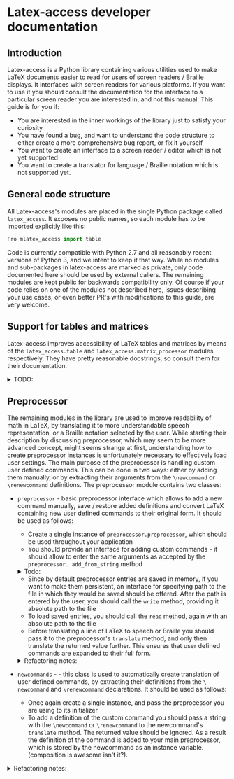 # Latex-access developer documentation

## Introduction
Latex-access is a Python library containing various utilities used to make LaTeX documents easier to read for users of screen readers / Braille displays.
It interfaces with screen readers for various platforms.
If you want to use it you should consult the documentation for the interface to a particular screen reader you are interested in, and not this manual.
This guide is for you if:

* You are interested in the inner workings of the library just to satisfy your curiosity
* You have found a bug, and want to understand the code structure to either create a more comprehensive bug report, or fix it yourself
* You want to create an interface to a screen reader / editor which is not yet supported
* You want to create a translator for language / Braille notation which is not supported yet.


## General code structure
All Latex-access's modules are placed in the single Python package called `latex_access`.
It exposes no public names, so each module has to be imported explicitly like this:

```python
Fro mlatex_access import table
```
Code is currently compatible with Python 2.7 and all reasonably recent versions of Python 3, and we intent to keep it that way.
While no modules and sub-packages in latex-access are marked as private, only code documented here should be used by external callers.
The remaining modules are kept public for backwards compatibility only.
Of course if your code relies on one of the modules not described here, issues describing your use cases, or even better PR's with modifications to this guide, are very welcome.

## Support for tables and matrices

Latex-access improves accessibility of LaTeX tables and matrices by means of the `latex_access.table` and `latex_access.matrix_processor` modules respectively.
They have pretty reasonable docstrings, so consult them for their documentation.
<details>
  <summary> TODO: </summary>
    describe them anyway to keep everything in one place.
</details>

## Preprocessor
The remaining modules in the library are used to improve readability of math in LaTeX, by translating it to more understandable speech representation, or a Braille notation selected by the user.
While starting their description by discussing preprocessor, which may seem to be more advanced concept, might seems strange at first, understanding how to create preprocessor instances is unfortunately necessary to effectively load user settings.
The main purpose of the preprocessor is handling custom user defined commands.
This can be done in two ways: either by adding them manually, or by extracting their arguments from the `\newcommand` or `\renewcommand` definitions.
The preprocessor module contains two classes:
* `preprocessor` - basic preprocessor interface which allows to add a new command manually, save / restore added definitions and convert LaTeX containing new user defined commands to their original form.
It should be used as follows:
    * Create a single instance of `preprocessor.preprocessor`, which should be used throughout your application
    * You should provide an interface for adding custom commands - it should allow to enter the same arguments as accepted by the `preprocessor. add_from_string` method
    <details>
      <summary> Todo: </summary>
        document them!
    </details>

    * Since by default preprocessor entries are saved in memory, if  you want to make them persistent, an interface for specifying path to the file in which they would be saved should be offered. After the path is entered by the user, you should call the `write` method, providing it absolute path to the file
    * To load saved entries, you should call the `read` method, again with an absolute path to the file
    * Before translating a line of LaTeX to speech or Braille you should pass it to the preprocessor's `translate` method, and only then translate the returned value further.
    This ensures that user defined commands are expanded to their full form.

    <details>
      <summary> Refactoring notes: </summary>
      <ul>
        <li> Preprocessor has an <code>add</code> method which appears to be unused. Confirm and remove it.</li>
        <li> If translator would ever be divided to interface and a base implementation preprocessor's initializer should be removed, and it should inherit from the basic interface (it has no need for methods for translating text, visual formatting commands etc.).</li>
      </ul>
    </details>

* `newcommands` - - this class is used to automatically create translation of user defined commands, by extracting their definitions from the `\
newcommand` and `\renewcommand` declarations.
It should be used as follows:
    * Once again create a single instance, and pass the preprocessor you are using to its initializer
    * To add a definition of the custom command you should pass a string with the `\newcommand` or `\renewcommand` to the newcommand's `translate` method. The returned value should be ignored. As a result the definition of the command is added to your main preprocessor, which is stored by the newcommand as an instance variable. (composition is awesome isn't it?). 
<details>
  <summary> Refactoring notes: </summary>
    As above newcommands should inherit from the translator's interface, not from the implementation, since mapping of all translating methods is removed in the initializer anyway.
</details>
